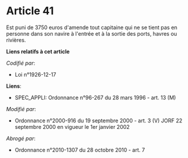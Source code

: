 # Article 41

Est puni de 3750 euros d'amende tout capitaine qui ne se tient pas en personne dans son navire à l'entrée et à la sortie des
ports, havres ou rivières.

**Liens relatifs à cet article**

_Codifié par_:

  - Loi n°1926-12-17

**Liens**:

  - SPEC_APPLI: Ordonnance n°96-267 du 28 mars 1996 - art. 13 (M)

_Modifié par_:

  - Ordonnance n°2000-916 du 19 septembre 2000 - art. 3 (V) JORF 22 septembre 2000 en vigueur le 1er janvier 2002

_Abrogé par_:

  - Ordonnance n°2010-1307 du 28 octobre 2010 - art. 7
